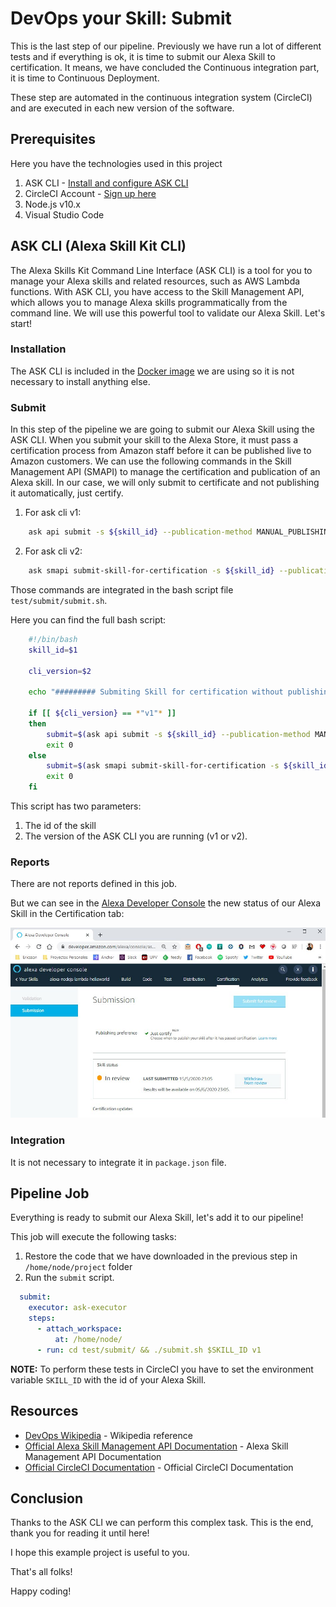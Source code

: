 # DevOps your Skill: Submit

This is the last step of our pipeline. Previously we have run a lot of different tests and if everything is ok, it is time to submit our Alexa Skill to certification. It means, we have concluded the Continuous integration part, it is time to Continuous Deployment.

These step are automated in the continuous integration system (CircleCI) and are executed in each new version of the software.

## Prerequisites

Here you have the technologies used in this project
1. ASK CLI - [Install and configure ASK CLI](https://developer.amazon.com/es-ES/docs/alexa/smapi/quick-start-alexa-skills-kit-command-line-interface.html)
2. CircleCI Account - [Sign up here](https://circleci.com/)
3. Node.js v10.x
4. Visual Studio Code

## ASK CLI (Alexa Skill Kit CLI)

The Alexa Skills Kit Command Line Interface (ASK CLI) is a tool for you to manage your Alexa skills and related resources, such as AWS Lambda functions.
With ASK CLI, you have access to the Skill Management API, which allows you to manage Alexa skills programmatically from the command line.
We will use this powerful tool to validate our Alexa Skill. Let's start!

### Installation

The ASK CLI is included in the [Docker image](https://hub.docker.com/repository/docker/xavidop/alexa-ask-aws-cli) we are using so it is not necessary to install anything else.

### Submit

In this step of the pipeline we are going to submit our Alexa Skill using the ASK CLI.
When you submit your skill to the Alexa Store, it must pass a certification process from Amazon staff before it can be published live to Amazon customers.
We can use the following commands in the Skill Management API (SMAPI) to manage the certification and publication of an Alexa skill. 
In our case, we will only submit to certificate and not publishing it automatically, just certify. 

1. For ask cli v1:
```bash
    ask api submit -s ${skill_id} --publication-method MANUAL_PUBLISHING
```

2. For ask cli v2:
```bash
    ask smapi submit-skill-for-certification -s ${skill_id} --publication-method MANUAL_PUBLISHING
```

Those commands are integrated in the bash script file `test/submit/submit.sh`.

Here you can find the full bash script:

```bash
    #!/bin/bash
    skill_id=$1

    cli_version=$2

    echo "######### Submiting Skill for certification without publishing #########"

    if [[ ${cli_version} == *"v1"* ]]
    then
        submit=$(ask api submit -s ${skill_id} --publication-method MANUAL_PUBLISHING)
        exit 0
    else
        submit=$(ask smapi submit-skill-for-certification -s ${skill_id} --publication-method MANUAL_PUBLISHING)
        exit 0
    fi
```

This script has two parameters:
1. The id of the skill
2. The version of the ASK CLI you are running (v1 or v2). 

### Reports

There are not reports defined in this job.

But we can see in the [Alexa Developer Console](https://developer.amazon.com/alexa/console/ask) the new status of our Alexa Skill in the Certification tab:

![image](../img/submit.jpg)

### Integration

It is not necessary to integrate it in `package.json` file.

## Pipeline Job

Everything is ready to submit our Alexa Skill, let's add it to our pipeline!

This job will execute the following tasks:
1. Restore the code that we have downloaded in the previous step in `/home/node/project` folder
2. Run the `submit` script.

```yaml
  submit:
    executor: ask-executor
    steps:
      - attach_workspace:
          at: /home/node/
      - run: cd test/submit/ && ./submit.sh $SKILL_ID v1
```

**NOTE:** To perform these tests in CircleCI you have to set the environment variable `SKILL_ID` with the id of your Alexa Skill.


## Resources
* [DevOps Wikipedia](https://en.wikipedia.org/wiki/DevOps) - Wikipedia reference
* [Official Alexa Skill Management API Documentation](https://developer.amazon.com/es-ES/docs/alexa/smapi/skill-testing-operations.html) - Alexa Skill Management API Documentation
* [Official CircleCI Documentation](https://circleci.com/docs/) - Official CircleCI Documentation

## Conclusion 

Thanks to the ASK CLI we can perform this complex task.
This is the end, thank you for reading it until here!

I hope this example project is useful to you.

That's all folks!

Happy coding!
